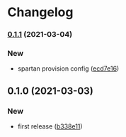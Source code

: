 # Changelog
### [0.1.1](https://github.com/spartan/router/compare/v0.1.0...v0.1.1) (2021-03-04)


### New

* spartan provision config ([ecd7e16](https://github.com/spartan/router/commit/ecd7e16558b4f8a1061ee7bb5bd34284a08f5c43))

## 0.1.0 (2021-03-03)


### New

* first release ([b338e11](https://github.com/spartan/router/commit/b338e11a19ae20705bed48152754147829082dfe))
